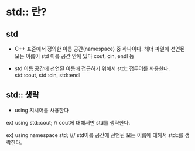 # std:: 란?

## std

- C++ 표준에서 정의한 이름 공간(namespace) 중 하나이다.
      <iostream> 헤더 파일에 선언된 모든 이름이 std 이름 공간 안에 있다
      cout, cin, endl 등

- std 이름 공간에 선언된 이름애 접근하기 위해서 std:: 접두어를 사용한다.
    std::cout, std::cin, std::endl


## std:: 생략

- using 지시어를 사용한다

ex)
    using std::cout; // cout에 대해서만 std를 생략한다.

ex) 
    using namespace std; /// std이름 공간에 선언된 모든 이름에 대해서 std::를 생락한다.